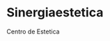 # Sinergiaestetica

Centro de Estetica

<!DOCTYPE html>
<html>
    <head>
       <title>Sinergia Estetica

       </title>


    </head>
    <body>
        <h1>Sinergia Estetica
            
        </h1>
    
        <img src="logo.png" alt="">
    </body>
</html>
